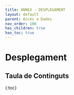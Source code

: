 ```yaml
---
title: ANNEX - DESPLEGAMENT
layout: default
parent: Accés a Dades
nav_order: 100
has_children: true
has_toc: true
---
```



# Desplegament

## Taula de Continguts
{:toc}

